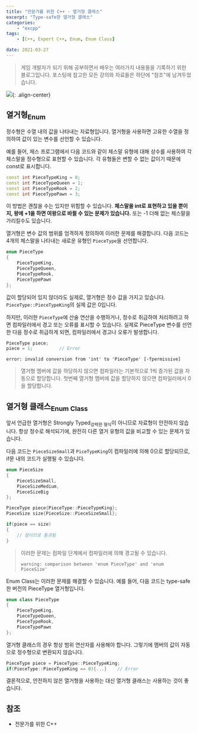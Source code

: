 ```yaml
---
title: "전문가를 위한 C++ - 열거형 클래스"
excerpt: "Type-safe한 열거형 클래스"
categories:
    - "excpp"
tags:
    - [C++, Expert C++, Enum, Enum Class]

date: 2021-03-27
---
```


> 게임 개발자가 되기 위해 공부하면서 배우는 여러가지 내용들을 기록하기 위한 블로그입니다. 포스팅에 참고한 모든 강의와 자료들은 하단에 "참조"에 남겨두었습니다.

![](https://media3.giphy.com/media/ule4vhcY1xEKQ/giphy.gif?cid=ecf05e47vqiet1dydzppmgrwa3952lagletqsdrysi40117u&rid=giphy.gif&ct=g){: .align-center}

## 열거형<sub>Enum</sub>

정수형은 수열 내의 값을 나타내는 자료형입니다. 열거형을 사용하면 고유한 수열을 정의하여  값이 있는 변수를 선언할 수 있습니다. 

예를 들어, 체스 프로그램에서 다음 코드와 같이 체스말 유형에 대해 상수를 사용하여 각 체스말을 정수형으로 표현할 수 있습니다. 각 유형들은 변할 수 없는 값이기 때문에 const로 표시합니다.

```cpp
const int PieceTypeKing = 0;
const int PieceTypeQueen = 1;
const int PieceTypeRook = 2;
const int PieceTypePawn = 3;
```

이 방법은 괜찮을 수는 있지만 위험할 수 있습니다. **체스말을 int로 표현하고 있을 뿐이지, 왕에 +1을 하면 여왕으로 바뀔 수 있는 문제가 있습니다.** 또는 -1 더해 없는 체스말을 가리킬수도 있습니다.

열거형은 변수 값의 범위를 엄격하게 정의하여 이러한 문제를 해결합니다. 다음 코드는 4개의 체스말을 나타내는 새로운 유형인 ```PieceType```을 선언합니다.

```cpp
enum PieceType
{
    PieceTypeKing,
    PieceTypeQueen,
    PieceTypeRook,
    PieceTypePawn
};
```

값이 할당되어 있지 않더라도 실제로, 열거형은 정수 값을 가지고 있습니다. ```PieceType::PieceTypeKing```의 실제 값은 0입니다. 

하지만, 이러한 ```PieceType```에 산술 연산을 수행하거나, 정수로 취급하여 처리하려고 하면 컴파일러에서 경고 또는 오류를 표시할 수 있습니다. 실제로 PieceType 변수를 선언한 다음 정수로 취급하게 되면, 컴파일러에서 경고나 오류가 발생합니다.

```cpp
PieceType piece;
piece = 1;          // Error
```

```console
error: invalid conversion from 'int' to 'PieceType' [-fpermissive]
```

> 열거형 멤버에 값을 하당하지 않으면 컴파일러는 기본적으로 1씩 증가된 값을 자동으로 할당합니다. 첫번째 열거형 멤버에 값을 할당하지 않으면 컴파일러에서 0을 할당합니다.

## 열거형 클래스<sub>Enum Class</sub>

앞서 언급한 열거형은 Strongly Typed<sub>강력한 형식</sub>이 아니므로 자료형이 안전하지 않습니다. 항상 정수로 해석되기에, 완전히 다른 열거 유형의 값을 비교할 수 있는 문제가 있습니다. 

다음 코드는 ```PieceSizeSmall```과 ```PiceTypeKing```이 컴파일러에 의해 0으로 할당되므로, if문 내의 코드가 실행될 수 있습니다.

```cpp
enum PieceSize
{
    PieceSizeSmall,
    PieceSizeMedium,
    PieceSizeBig
};
```

```cpp
PieceType piece{PieceType::PieceTypeKing};
PieceSize size{PieceSize::PieceSizeSmall};

if(piece == size)
{
    // 참이므로 통과됨
}
```

> 이러한 문제는 컴파일 단계에서 컴파일러에 의해 경고될 수 있습니다.
> ```console
> warning: comparison between 'enum PieceType' and 'enum PieceSize'
> ```

Enum Class는 이러한 문제를 해결할 수 있습니다. 예를 들어, 다음 코드는 type-safe한 버전의 PieceType 열거형입니다.

```cpp
enum class PieceType
{
    PieceTypeKing,
    PieceTypeQueen,
    PieceTypeRook,
    PieceTypePawn
};
```

열거형 클래스의 경우 항상 범위 연산자를 사용해야 합니다. 그렇기에 멤버의 값이 자동으로 정수형으로 변환되지 않습니다. 

```cpp
PieceType piece = PieceType::PieceTypeKing;
if(PieceType::PieceTypeKing == 0){...}    // Error
```

결론적으로, 안전하지 않은 열거형을 사용하는 대신 열거형 클래스는 사용하는 것이 좋습니다.

## 참조

- 전문가를 위한 C++